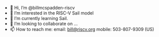 - 👋 Hi, I’m @billmcspadden-riscv
- 👀 I’m interested in the RISC-V Sail model
- 🌱 I’m currently learning Sail.
- 💞️ I’m looking to collaborate on ...
- 📫 How to reach me:
email:   bill@riscv.org
mobile:  503-807-9309 (US)

<!---
billmcspadden-riscv/billmcspadden-riscv is a ✨ special ✨ repository because its `README.md` (this file) appears on your GitHub profile.
You can click the Preview link to take a look at your changes.
--->
